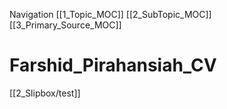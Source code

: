 Navigation 
[[1_Topic_MOC]] 
[[2_SubTopic_MOC]] 
[[3_Primary_Source_MOC]] 

# Farshid_Pirahansiah_CV

[[2_Slipbox/test]]